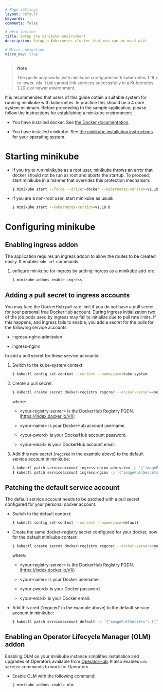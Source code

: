 ```yaml
---
# Page settings
layout: default
keywords:
comments: false

# Hero section
title: Setup the minikube environment
description: Setup a Kubernetes cluster that odo can be used with

# Micro navigation
micro_nav: true
---
```

> **Note**
> 
> The guide only works with minikube configured with kubernetes 1.19.x or lower. `odo link` cannot link services successfully in a Kubernetes 1.20.x or newer environment.

It is recommended that users of this guide obtain a suitable system for running minikube with kubernetes. In practice this should be a 4 core system minimum. Before proceeding to the sample application, please follow the instructions for establishing a minikube environment:

  - You have installed docker. See [the Docker documentation](https://docs.docker.com/engine/install/).

  - You have installed minikube. See [the minikube installation instructions](https://minikube.sigs.k8s.io/docs/start/) for your operating system.

# Starting minikube

  - If you try to run minikube as a root user, minikube throws an error that docker should not be run as root and aborts the startup. To proceed, start minikube in a manner that overrides this protection mechanism:
    
    ``` sh
    $ minikube start --force --driver=docker --kubernetes-version=v1.19.8
    ```

  - If you are a non-root user, start minikube as usual:
    
    ``` sh
    $ minikube start --kubernetes-version=v1.19.8
    ```

# Configuring minikube

## Enabling ingress addon

The application requires an ingress addon to allow the routes to be created easily. It enables `odo url` commands.

1.  onfigure minikube for ingress by adding ingress as a minikube add-on:
    
    ``` sh
    $ minikube addons enable ingress
    ```

## Adding a pull secret to ingress accounts

You may face the DockerHub pull rate limit if you do not have a pull secret for your personal free DockerHub account. During ingress initialization two of the job pods used by ingress may fail to initialize due to pull rate limits. If this happens, and ingress fails to enable, you add a secret for the pulls for the following service accounts:

  - ingress-nginx-admission

  - ingress-nginx

to add a pull secret for these service accounts:

1.  Switch to the kube-system context:
    
    ``` sh
    $ kubectl config set-context --current --namespace=kube-system
    ```

2.  Create a pull secret:
    
    ``` sh
    $ kubectl create secret docker-registry regcred --docker-server=<your-registry-server> --docker-username=<your-name> --docker-password=<your-pword> --docker-email=<your-email>
    ```
    
    where:
    
      - \<your-registry-server\> is the DockerHub Registry FQDN. (<https://index.docker.io/v1/>)
    
      - \<your-name\> is your DockerHub account username.
    
      - \<your-pword\> is your DockerHub account password.
    
      - \<your-email\> is your DockerHub account email.

3.  Add this new secret (`regcred` in the example above) to the default service account in minikube:
    
    ``` sh
    $ kubectl patch serviceaccount ingress-nginx-admission -p '{"imagePullSecrets": [{"name": "regcred"}]}'
    $ kubectl patch serviceaccount ingress-nginx -p '{"imagePullSecrets": [{"name": "regcred"}]}'
    ```

## Patching the default service account

The default service account needs to be patched with a pull secret configured for your personal docker account.

  - Switch to the default context:
    
    ``` sh
    $ kubectl config set-context --current --namespace=default
    ```

  - Create the same docker-registry secret configured for your docker, now for the default minikube context:
    
    ``` sh
    $ kubectl create secret docker-registry regcred --docker-server=<your-registry-server> --docker-username=<your-name> --docker-password=<your-pword> --docker-email=<your-email>
    ```
    
    where:
    
      - \<your-registry-server\> is the DockerHub Registry FQDN. (<https://index.docker.io/v1/>)
    
      - \<your-name\> is your Docker username.
    
      - \<your-pword\> is your Docker password.
    
      - \<your-email\> is your Docker email.

  - Add this cred ('regcred' in the example above) to the default service account in minikube:
    
    ``` sh
    $ kubectl patch serviceaccount default -p '{"imagePullSecrets": [{"name": "regcred"}]}'
    ```

## Enabling an Operator Lifecycle Manager (OLM) addon

Enabling OLM on your minikube instance simplifies installation and upgrades of Operators available from [OperatorHub](https://operatorhub.io). It also enables `odo service` commands to work for Operators.

  - Enable OLM with the following command:
    
    ``` sh
    $ minikube addons enable olm
    ```
